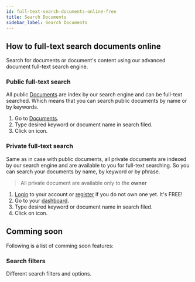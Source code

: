 ```yaml
---
id: full-text-search-documents-online-free
title: Search Documents
sidebar_label: Search Documents
---
```


## How to full-text search documents online
Search for documents or document's content using our advanced document full-text search engine.

### Public full-text search
All public [Documents](https://products.conholdate.app/documents) are index by our search engine and can be full-text searched.
Which means that you can search public documents by name or by keywords.
1. Go to [Documents](https://products.conholdate.app/documents).
1. Type desired keyword or document name in search filed.
1. Click on <i class="fas fa-search"></i> icon.

### Private full-text search
Same as in case with public documents, all private documents are indexed by our search engine and are available to you for full-text searching.
So you can search your documents by name, by keyword or by phrase.
> All private document are available only to the **owner**
1. [Login](https://conholdate.app/signin) to your account or [register](https://conholdate.app/signin) if you do not own one yet. It's FREE!
1. Go to your [dashboard](https://dashboard.conholdate.app).
1. Type desired keyword or document name in search filed.
1. Click on <i class="fas fa-search"></i> icon.

## Comming soon
Following is a list of comming soon features:

### Search filters
Different search filters and options.